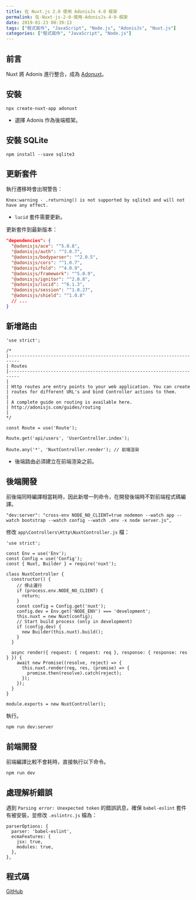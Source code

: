 ```yaml
---
title: 在 Nuxt.js 2.0 使用 AdonisJs 4.0 框架
permalink: 在-Nuxt-js-2-0-使用-AdonisJs-4-0-框架
date: 2019-01-23 00:39:13
tags: ["程式寫作", "JavaScript", "Node.js", "AdonisJs", "Nuxt.js"]
categories: ["程式寫作", "JavaScript", "Node.js"]
---
```


## 前言

Nuxt 將 Adonis 進行整合，成為 [Adonuxt](https://github.com/nuxt-community/adonuxt-template)。

## 安裝

```CMD
npx create-nuxt-app adonuxt
```

- 選擇 Adonis 作為後端框架。

## 安裝 SQLite

```CMD
npm install --save sqlite3
```

## 更新套件

執行遷移時會出現警告：

```TEXT
Knex:warning - .returning() is not supported by sqlite3 and will not have any effect.
```

- `lucid` 套件需要更新。

更新套件到最新版本：

```JSON
"dependencies": {
  "@adonisjs/ace": "^5.0.8",
  "@adonisjs/auth": "^3.0.7",
  "@adonisjs/bodyparser": "^2.0.5",
  "@adonisjs/cors": "^1.0.7",
  "@adonisjs/fold": "^4.0.9",
  "@adonisjs/framework": "^5.0.9",
  "@adonisjs/ignitor": "^2.0.8",
  "@adonisjs/lucid": "^6.1.3",
  "@adonisjs/session": "^1.0.27",
  "@adonisjs/shield": "^1.0.8"
  // ...
}
```

## 新增路由

```JS
'use strict';

/*
|--------------------------------------------------------------------------
| Routes
|--------------------------------------------------------------------------
|
| Http routes are entry points to your web application. You can create
| routes for different URL's and bind Controller actions to them.
|
| A complete guide on routing is available here.
| http://adonisjs.com/guides/routing
|
*/

const Route = use('Route');

Route.get('api/users', 'UserController.index');

Route.any('*', 'NuxtController.render'); // 前端渲染
```

- 後端路由必須建立在前端渲染之前。

## 後端開發

前後端同時編譯相當耗時，因此新增一列命令，在開發後端時不對前端程式碼編譯。

```JS
"dev:server": "cross-env NODE_NO_CLIENT=true nodemon --watch app --watch bootstrap --watch config --watch .env -x node server.js",
```

修改 `app\Controllers\Http\NuxtController.js` 檔：

```JS
'use strict';

const Env = use('Env');
const Config = use('Config');
const { Nuxt, Builder } = require('nuxt');

class NuxtController {
  constructor() {
    // 停止運行
    if (process.env.NODE_NO_CLIENT) {
      return;
    }
    const config = Config.get('nuxt');
    config.dev = Env.get('NODE_ENV') === 'development';
    this.nuxt = new Nuxt(config);
    // Start build process (only in development)
    if (config.dev) {
      new Builder(this.nuxt).build();
    }
  }

  async render({ request: { request: req }, response: { response: res } }) {
    await new Promise((resolve, reject) => {
      this.nuxt.render(req, res, (promise) => {
        promise.then(resolve).catch(reject);
      });
    });
  }
}

module.exports = new NuxtController();
```

執行。

```CMD
npm run dev:server
```

## 前端開發

前端編譯比較不會耗時，直接執行以下命令。

```CMD
npm run dev
```

## 處理解析錯誤

遇到 `Parsing error: Unexpected token` 的錯誤訊息，確保 `babel-eslint` 套件有被安裝，並修改 `.eslintrc.js` 檔為：

```JS
parserOptions: {
  parser: 'babel-eslint',
  ecmaFeatures: {
    jsx: true,
    modules: true,
  },
},
```

## 程式碼

[GitHub](https://github.com/memochou1993/adonuxt)
